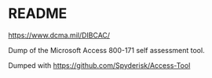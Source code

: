 #  README

https://www.dcma.mil/DIBCAC/

Dump of the Microsoft Access 800-171 self assessment tool.

Dumped with https://github.com/Spyderisk/Access-Tool
